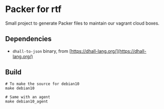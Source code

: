 # Packer for rtf

Small project to generate Packer files to maintain our vagrant cloud boxes.


## Dependencies

* `dhall-to-json` binary, from [https://dhall-lang.org/](https://dhall-lang.org/)

## Build

```
# To make the source for debian10
make debian10

# Same with an agent
make debian10_agent
```
